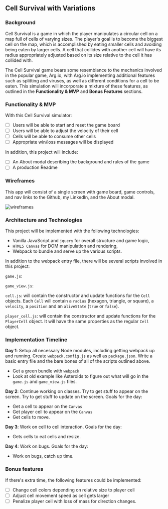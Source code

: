 ## Cell Survival with Variations

### Background

Cell Survival is a game in which the player manipulates a circular cell on a map full of cells of varying sizes. The player's goal is to become the biggest cell on the map,
which is accomplished by eating smaller cells and avoiding being eaten by larger cells. A cell that collides with another cell will have its radius appropriately adjusted
based on its size relative to the cell it has collided with.

The Cell Survival game bears some resemblance to the mechanics involved in the popular game, Arg.io, with Arg.io implementing additional features such as splitting and viruses,
as well as different conditions for a cell to be eaten.  This simulation will incorporate a mixture of these features, as outlined in the **Functionality & MVP** and **Bonus Features** sections.  

### Functionality & MVP  

With this Cell Survival simulator:

- [ ] Users will be able to start and reset the game board
- [ ] Users will be able to adjust the velocity of their cell
- [ ] Cells will be able to consume other cells
- [ ] Appropriate win/loss messages will be displayed

In addition, this project will include:

- [ ] An About modal describing the background and rules of the game
- [ ] A production Readme

### Wireframes

This app will consist of a single screen with game board, game controls, and nav links to the Github, my LinkedIn,
and the About modal.  

![wireframes](./wireframes/JavaScriptProject.png)

### Architecture and Technologies

This project will be implemented with the following technologies:

- Vanilla JavaScript and `jquery` for overall structure and game logic,
- `HTML5 Canvas` for DOM manipulation and rendering,
- Webpack to bundle and serve up the various scripts.

In addition to the webpack entry file, there will be several scripts involved in this project:

`game.js`:

`game_view.js`:

`cell.js`: will contain the constructor and update functions for the `Cell` objects.  Each `Cell` will contain a `radius` (hexagon, triangle, or square), a `velocity`, a `position`  and an `aliveState` (`true` or `false`).

`player_cell.js`: will contain the constructor and update functions for the `PlayerCell` object.  It will have the same properties as the regular `Cell` object.

### Implementation Timeline

**Day 1**: Setup all necessary Node modules, including getting webpack up and running.  Create `webpack.config.js` as well as `package.json`.  Write a basic entry file and the bare bones of all of the scripts outlined above.

- Get a green bundle with `webpack`
- Look at old example like Asteroids to figure out what will go in the `game.js` and `game_view.js` files.

**Day 2**: Continue working on classes. Try to get stuff to appear on the screen.  Try to get stuff to update on the screen. Goals for the day:

- Get a cell to appear on the `Canvas`
- Get player cell to appear on the `Canvas`
- Get cells to move.

**Day 3**: Work on cell to cell interaction.  Goals for the day:

- Gets cells to eat cells and resize.


**Day 4**: Work on bugs.  Goals for the day:

- Work on bugs, catch up time.


### Bonus features

If there's extra time, the following features could be implemented:

- [ ] Change cell colors depending on relative size to player cell
- [ ] Adjust cell movement speed as cell gets larger
- [ ] Penalize player cell with loss of mass for direction changes.
